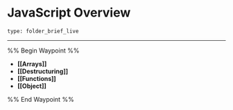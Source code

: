 # JavaScript Overview
 
```ccard
type: folder_brief_live
```
 
---

%% Begin Waypoint %%
- **[[Arrays]]**
- **[[Destructuring]]**
- **[[Functions]]**
- **[[Object]]**

%% End Waypoint %%